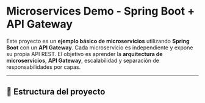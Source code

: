 # Microservices Demo - Spring Boot + API Gateway

Este proyecto es un **ejemplo básico de microservicios** utilizando **Spring Boot** con un **API Gateway**. Cada microservicio es independiente y expone su propia API REST. El objetivo es aprender la **arquitectura de microservicios**, **API Gateway**, escalabilidad y separación de responsabilidades por capas.

---

## 📂 Estructura del proyecto

